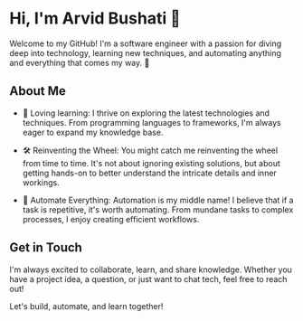 # Hi, I'm Arvid Bushati 👋

Welcome to my GitHub! I'm a software engineer with a passion for diving deep into technology, learning new techniques, and automating anything and everything that comes my way. 🚀

## About Me

- 🌟 Loving learning: I thrive on exploring the latest technologies and techniques. From programming languages to frameworks, I'm always eager to expand my knowledge base.

- 🛠 Reinventing the Wheel: You might catch me reinventing the wheel from time to time. It's not about ignoring existing solutions, but about getting hands-on to better understand the intricate details and inner workings.

- 🤖 Automate Everything: Automation is my middle name! I believe that if a task is repetitive, it's worth automating. From mundane tasks to complex processes, I enjoy creating efficient workflows.

## Get in Touch

I'm always excited to collaborate, learn, and share knowledge. Whether you have a project idea, a question, or just want to chat tech, feel free to reach out!

Let's build, automate, and learn together!
